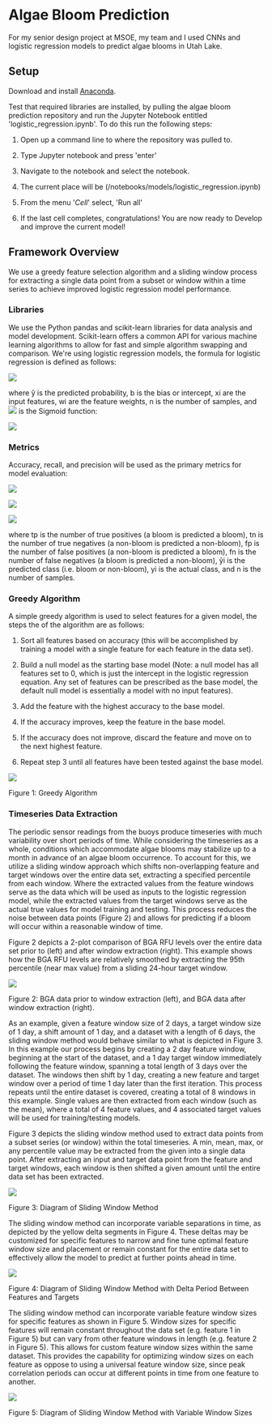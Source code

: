 # Algae Bloom Prediction

For my senior design project at MSOE, my team and I used CNNs and  logistic regression models to predict algae blooms in Utah Lake.


## Setup

Download and install [Anaconda]([https://www.anaconda.com/](https://www.anaconda.com/)).


Test that required libraries are installed, by pulling the algae bloom prediction repository and run the Jupyter Notebook entitled 'logistic_regression.ipynb'. To do this run the following steps:

1.  Open up a command line to where the repository was pulled to.
2.  Type Jupyter notebook and press 'enter'
3.  Navigate to the notebook and select the notebook.

1.  The current place will be (<ROOT>/notebooks/models/logistic_regression.ipynb)

5.  From the menu '_Cell_' select, 'Run all'
6.  If the last cell completes, congratulations! You are now ready to Develop and improve the current model!

## Framework Overview

We use a greedy feature selection algorithm and a sliding window process for extracting a single data point from a subset or window within a time series to achieve improved logistic regression model performance.

### Libraries

We use the Python pandas and scikit-learn libraries for data analysis and model development. Scikit-learn offers a common API for various machine learning algorithms to allow for fast and simple algorithm swapping and comparison. We're using logistic regression models, the formula for logistic regression is defined as follows:

![](/images/lr_formula.png)

where ŷ is the predicted probability, b is the bias or intercept, xi  are the input features, wi  are the feature weights, n is the number of samples, and  ![](/images/sigmoid.webp) is the Sigmoid function:

![](/images/sigmoid_formula.png)

### Metrics

Accuracy, recall, and precision will be used as the primary metrics for model evaluation:

![](/images/accuracy.png)

![](/images/precision.png)

![](/images/recall.png)

where tp is the number of true positives (a bloom is predicted a bloom), tn is the number of true negatives (a non-bloom is predicted a non-bloom), fp is the number of false positives (a non-bloom is predicted a bloom), fn is the number of false negatives (a bloom is predicted a non-bloom), ŷi is the predicted class (i.e. bloom or non-bloom), yi  is the actual class, and n is the number of samples.

### Greedy Algorithm

A simple greedy algorithm is used to select features for a given model, the steps the of the algorithm are as follows:

1.  Sort all features based on accuracy (this will be accomplished by training a model with a single feature for each feature in the data set).
2.  Build a null model as the starting base model (Note: a null model has all features set to 0, which is just the intercept in the logistic regression equation. Any set of features can be prescribed as the base model, the default null model is essentially a model with no input features).
3.  Add the feature with the highest accuracy to the base model.

1.  If the accuracy improves, keep the feature in the base model.
2.  If the accuracy does not improve, discard the feature and move on to the next highest feature.

5.  Repeat step 3 until all features have been tested against the base model.

  

![](/images/greedy_algo.png)

Figure 1: Greedy Algorithm

### Timeseries Data Extraction

The periodic sensor readings from the buoys produce timeseries with much variability over short periods of time. While considering the timeseries as a whole, conditions which accommodate algae blooms may stabilize up to a month in advance of an algae bloom occurrence. To account for this, we utilize a sliding window approach which shifts non-overlapping feature and target windows over the entire data set, extracting a specified percentile from each window. Where the extracted values from the feature windows serve as the data which will be used as inputs to the logistic regression model, while the extracted values from the target windows serve as the actual true values for model training and testing. This process reduces the noise between data points (Figure 2) and allows for predicting if a bloom will occur within a reasonable window of time.

Figure 2 depicts a 2-plot comparison of BGA RFU levels over the entire data set prior to (left) and after window extraction (right). This example shows how the BGA RFU levels are relatively smoothed by extracting the 95th  percentile (near max value) from a sliding 24-hour target window.

![](/images/smoothing.png)

Figure 2: BGA data prior to window extraction (left), and BGA data after window extraction (right).

As an example, given a feature window size of 2 days, a target window size of 1 day, a shift amount of 1 day, and a dataset with a length of 6 days, the sliding window method would behave similar to what is depicted in Figure 3. In this example our process begins by creating a 2 day feature window, beginning at the start of the dataset, and a 1 day target window immediately following the feature window, spanning a total length of 3 days over the dataset. The windows then shift by 1 day, creating a new feature and target window over a period of time 1 day later than the first iteration. This process repeats until the entire dataset is covered, creating a total of 8 windows in this example. Single values are then extracted from each window (such as the mean), where a total of 4 feature values, and 4 associated target values will be used for training/testing models.

Figure 3 depicts the sliding window method used to extract data points from a subset series (or window) within the total timeseries. A min, mean, max, or any percentile value may be extracted from the given into a single data point. After extracting an input and target data point from the feature and target windows, each window is then shifted a given amount until the entire data set has been extracted.

![](/images/sliding_window.png)

Figure 3: Diagram of Sliding Window Method

  

The sliding window method can incorporate variable separations in time, as depicted by the yellow delta segments in Figure 4. These deltas may be customized for specific features to narrow and fine tune optimal feature window size and placement or remain constant for the entire data set to effectively allow the model to predict at further points ahead in time.

![](/images/delta.png)

Figure 4: Diagram of Sliding Window Method with Delta Period Between Features and Targets

  

The sliding window method can incorporate variable feature window sizes for specific features as shown in Figure 5. Window sizes for specific features will remain constant throughout the data set (e.g. feature 1 in Figure 5) but can vary from other feature windows in length (e.g. feature 2 in Figure 5). This allows for custom feature window sizes within the same dataset. This provides the capability for optimizing window sizes on each feature as oppose to using a universal feature window size, since peak correlation periods can occur at different points in time from one feature to another.

![](/images/variable.png)

Figure 5: Diagram of Sliding Window Method with Variable Window Sizes



